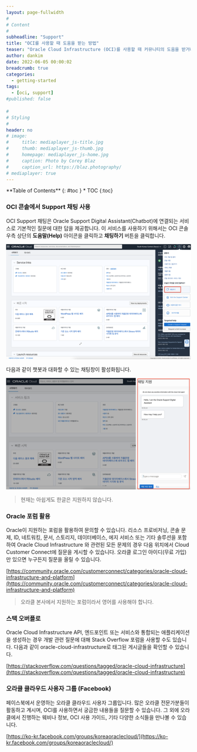 ```yaml
---
layout: page-fullwidth
#
# Content
#
subheadline: "Support"
title: "OCI를 사용할 때 도움을 받는 방법"
teaser: "Oracle Cloud Infrastructure (OCI)를 사용할 때 커뮤니티의 도움을 받거나 Oracle 지원 담당자와 이야기해야 하는 경우가 있습니다. 이번 포스팅에서는 어떻게 도움을 받을 수 있는지 살펴봅니다."
author: dankim
date: 2022-06-05 00:00:02
breadcrumb: true
categories:
  - getting-started
tags:
  - [oci, support]
#published: false

#
# Styling
#
header: no
# image:
#     title: mediaplayer_js-title.jpg
#     thumb: mediaplayer_js-thumb.jpg
#     homepage: mediaplayer_js-home.jpg
#     caption: Photo by Corey Blaz
#     caption_url: https://blaz.photography/
# mediaplayer: true
---
```


<div class="panel radius" markdown="1">
**Table of Contents**
{: #toc }
*  TOC
{:toc}
</div>

### OCI 콘솔에서 Support 채팅 사용
OCI Support 채팅은 Oracle Support Digital Assistant(Chatbot)에 연결되는 서비스로 기본적인 질문에 대한 답을 제공합니다. 이 서비스를 사용하기 위해서는 OCI 콘솔 우측 상단의 **도움말(Help)** 아이콘을 클릭하고 **채팅하기** 버튼을 클릭합니다.

![](/assets/img/getting-started/2022/getting-help-1.png " ")

다음과 같이 챗봇과 대화할 수 있는 채팅창이 활성화됩니다.

![](/assets/img/getting-started/2022/getting-help-2.png " ")

> 현재는 아쉽게도 한글은 지원하지 않습니다.

### Oracle 포럼 활용
Oracle이 지원하는 포럼을 활용하여 문의할 수 있습니다. 리소스 프로비저닝, 콘솔 문제, ID, 네트워킹, 문서, 스토리지, 데이터베이스, 에지 서비스 또는 기타 솔루션을 포함하여 Oracle Cloud Infrastructure 와 관련된 모든 문제의 경우 다음 위치에서 Cloud Customer Connect에 질문을 게시할 수 있습니다. 오라클 로그인 아이디(무료 가입)만 있으면 누구든지 질문을 올릴 수 있습니다.

[https://community.oracle.com/customerconnect/categories/oracle-cloud-infrastructure-and-platform](https://community.oracle.com/customerconnect/categories/oracle-cloud-infrastructure-and-platform)

> 오라클 본사에서 지원하는 포럼이라서 영어를 사용해야 합니다.

### 스택 오버플로
Oracle Cloud Infrastructure API, 엔드포인트 또는 서비스와 통합되는 애플리케이션을 생성하는 경우 개발 관련 질문에 대해 Stack Overflow 포럼을 사용할 수도 있습니다. 다음과 같이 oracle-cloud-infrastructure로 태그된 게시글들을 확인할 수 있습니다.

[https://stackoverflow.com/questions/tagged/oracle-cloud-infrastructure](https://stackoverflow.com/questions/tagged/oracle-cloud-infrastructure)

### 오라클 클라우드 사용자 그룹 (Facebook)
페이스북에서 운영하는 오라클 클라우드 사용자 그룹입니다. 많은 오라클 전문가분들이 활동하고 계시며, OCI를 사용하면서 궁금한 내용들을 질문할 수 있습니다. 그 외에 오라클에서 진행하는 웨비나 정보, OCI 사용 가이드, 기타 다양한 소식들을 만나볼 수 있습니다.

[https://ko-kr.facebook.com/groups/koreaoraclecloud/](https://ko-kr.facebook.com/groups/koreaoraclecloud/)
